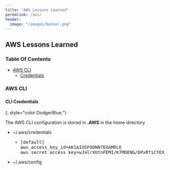 ```yaml
---
title: "AWS Lessons Learned"
permalink: /aws/
header:
  image: "/images/banner.png"
---
```


## AWS Lessons Learned

### Table Of Contents
* <a href="#CLI"> AWS CLI</a>
  * <a href="#Credentials"> Credentials </a>

<h3 id="CLI"> AWS CLI <h3>
<h4 id="Credentials"> CLI Credentials </h4>
{: style="color:DodgerBlue;"}

The AWS CLI configuration is stored in <b>.AWS</b> in the home directory

* ~/.aws/credentials
  * <pre>
    [default]
    aws_access_key_id=AKIAIOSFODNN7EXAMPLE
    aws_secret_access_key=wJalrXUtnFEMI/K7MDENG/bPxRfiCYEXAMPLEKEY"
    </pre>
* ~/.aws/config